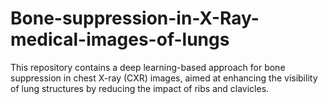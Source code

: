 # Bone-suppression-in-X-Ray-medical-images-of-lungs
This repository contains a deep learning-based approach for bone suppression in chest X-ray (CXR) images, aimed at enhancing the visibility of lung structures by reducing the impact of ribs and clavicles.
